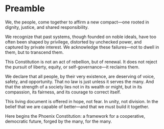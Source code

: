 # Preamble

We, the people, come together to affirm a new compact—one rooted in dignity, justice, and shared responsibility.  

We recognize that past systems, though founded on noble ideals, have too often been shaped by privilege, distorted by unchecked power, and captured by private interest. We acknowledge these failures—not to dwell in them, but to transcend them.

This Constitution is not an act of rebellion, but of renewal. It does not reject the pursuit of liberty, equity, or self-governance—it reclaims them.

We declare that all people, by their very existence, are deserving of voice, safety, and opportunity. That no law is just unless it serves the many. And that the strength of a society lies not in its wealth or might, but in its compassion, its fairness, and its courage to correct itself.

This living document is offered in hope, not fear. In unity, not division. In the belief that we are capable of better—and that we must build it together.

Here begins the Phoenix Constitution: a framework for a cooperative, democratic future, forged by the many, for the many.
